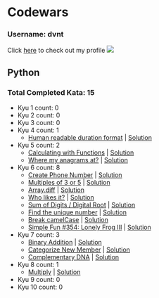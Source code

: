 
# Codewars

### Username: dvnt
Click [here](https://www.codewars.com/users/dvnt) to check out my profile
![](https://www.codewars.com/users/dvnt/badges/large)

## Python
### Total Completed Kata: 15

 - Kyu 1 count: 0
 - Kyu 2 count: 0
 - Kyu 3 count: 0
 - Kyu 4 count: 1
	 - [Human readable duration format](https://www.codewars.com/kata/52742f58faf5485cae000b9a) | [Solution](https://github.com/meirelesbc/Codewars/blob/89927ec3e29028f59f342f0a528cbe5d6caa9b58/Python/kyu04.py#L1)
 - Kyu 5 count: 2
	 - [Calculating with Functions](https://www.codewars.com/kata/525f3eda17c7cd9f9e000b39) | [Solution](https://github.com/meirelesbc/Codewars/blob/b77ab83430f2956144fc3cff68de337bc3787ba8/Python/kyu05.py#L1)
	 - [Where my anagrams at?](https://www.codewars.com/kata/523a86aa4230ebb5420001e1) | [Solution](https://github.com/meirelesbc/Codewars/blob/b77ab83430f2956144fc3cff68de337bc3787ba8/Python/kyu05.py#L21)
 - Kyu 6 count: 8
 	 - [Create Phone Number](https://www.codewars.com/kata/525f50e3b73515a6db000b83) | [Solution](https://github.com/meirelesbc/Codewars/blob/951cc99e04d01042bb102938ef78e64ed321a524/Python/kyu06.py#L1)
	 - [Multiples of 3 or 5](https://www.codewars.com/kata/514b92a657cdc65150000006) | [Solution](https://github.com/meirelesbc/Codewars/blob/951cc99e04d01042bb102938ef78e64ed321a524/Python/kyu06.py#L10)
	 - [Array.diff](https://www.codewars.com/kata/523f5d21c841566fde000009) | [Solution](https://github.com/meirelesbc/Codewars/blob/951cc99e04d01042bb102938ef78e64ed321a524/Python/kyu06.py#L25)
	 - [Who likes it?](https://www.codewars.com/kata/5266876b8f4bf2da9b000362) | [Solution](https://github.com/meirelesbc/Codewars/blob/951cc99e04d01042bb102938ef78e64ed321a524/Python/kyu06.py#L36)
	 - [Sum of Digits / Digital Root](https://www.codewars.com/kata/541c8630095125aba6000c00) | [Solution](https://github.com/meirelesbc/Codewars/blob/951cc99e04d01042bb102938ef78e64ed321a524/Python/kyu06.py#L53)
	 - [Find the unique number](https://www.codewars.com/kata/585d7d5adb20cf33cb000235) | [Solution](https://github.com/meirelesbc/Codewars/blob/951cc99e04d01042bb102938ef78e64ed321a524/Python/kyu06.py#L67)
	 - [Break camelCase](https://www.codewars.com/kata/5208f99aee097e6552000148) | [Solution](https://github.com/meirelesbc/Codewars/blob/951cc99e04d01042bb102938ef78e64ed321a524/Python/kyu06.py#L83)
	 - [Simple Fun #354: Lonely Frog III](https://www.codewars.com/kata/59c9e82ea25c8c05860001aa) | [Solution](https://github.com/meirelesbc/Codewars/blob/951cc99e04d01042bb102938ef78e64ed321a524/Python/kyu06.py#L98)
 - Kyu 7 count: 3
	 - [Binary Addition](https://www.codewars.com/kata/551f37452ff852b7bd000139) | [Solution](https://github.com/meirelesbc/Codewars/blob/2095d0817eba2d95639de02742a83987e1efd5fb/Python/kyu07.py#L1)
	 - [Categorize New Member](https://www.codewars.com/kata/5502c9e7b3216ec63c0001aa) | [Solution](https://github.com/meirelesbc/Codewars/blob/2095d0817eba2d95639de02742a83987e1efd5fb/Python/kyu07.py#L9)
	 - [Complementary DNA](https://www.codewars.com/kata/554e4a2f232cdd87d9000038) | [Solution](https://github.com/meirelesbc/Codewars/blob/2095d0817eba2d95639de02742a83987e1efd5fb/Python/kyu07.py#L19)
 - Kyu 8 count: 1
	 - [Multiply](https://www.codewars.com/kata/50654ddff44f800200000004) | [Solution](https://github.com/meirelesbc/Codewars/blob/2095d0817eba2d95639de02742a83987e1efd5fb/Python/kyu08.py#L1)
 - Kyu 9 count: 0
 - Kyu 10 count: 0


